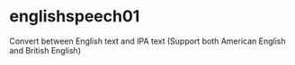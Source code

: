 # englishspeech01
Convert between English text and IPA text (Support both American English and British English)
